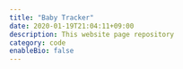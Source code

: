 ```yaml
---
title: "Baby Tracker"
date: 2020-01-19T21:04:11+09:00
description: This website page repository
category: code
enableBio: false
---
```


